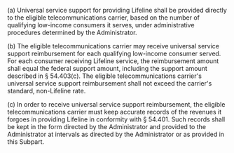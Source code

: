 (a) Universal service support for providing Lifeline shall be provided directly to the eligible telecommunications carrier, based on the number of qualifying low-income consumers it serves, under administrative procedures determined by the Administrator.

(b) The eligible telecommunications carrier may receive universal service support reimbursement for each qualifying low-income consumer served. For each consumer receiving Lifeline service, the reimbursement amount shall equal the federal support amount, including the support amount described in § 54.403(c). The eligible telecommunications carrier's universal service support reimbursement shall not exceed the carrier's standard, non-Lifeline rate.

(c) In order to receive universal service support reimbursement, the eligible telecommunications carrier must keep accurate records of the revenues it forgoes in providing Lifeline in conformity with § 54.401. Such records shall be kept in the form directed by the Administrator and provided to the Administrator at intervals as directed by the Administrator or as provided in this Subpart.

